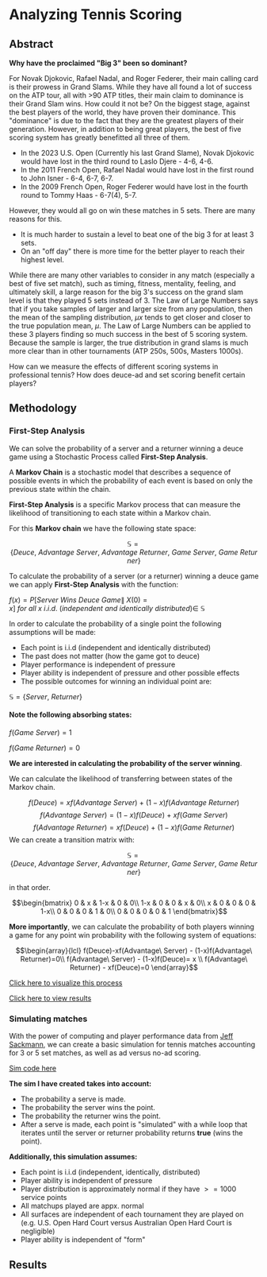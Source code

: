 # Analyzing Tennis Scoring

## Abstract

**Why have the proclaimed "Big 3" been so dominant?**

For Novak Djokovic, Rafael Nadal, and Roger Federer, their main calling card is their prowess in Grand Slams. While they have all found a lot of success on the ATP tour, all with >90 ATP titles, their main claim to dominance is their Grand Slam wins. How could it not be? On the biggest stage, against the best players of the world, they have proven their dominance. This "dominance" is due to the fact that they are the greatest players of their generation. However, in addition to being great players, the best of five scoring system has greatly benefitted all three of them. 

- In the 2023 U.S. Open (Currently his last Grand Slame), Novak Djokovic would have lost in the third round to Laslo Djere - 4-6, 4-6. 
- In the 2011 French Open, Rafael Nadal would have lost in the first round to John Isner - 6-4, 6-7, 6-7.
- In the 2009 French Open, Roger Federer would have lost in the fourth round to Tommy Haas - 6-7(4), 5-7.

However, they would all go on win these matches in 5 sets. There are many reasons for this. 
- It is much harder to sustain a level to beat one of the big 3 for at least 3 sets.
- On an "off day" there is more time for the better player to reach their highest level.

While there are many other variables to consider in any match (especially a best of five set match), such as timing, fitness, mentality, feeling, and ultimately skill, a large reason for the big 3's success on the grand slam level is that they played 5 sets instead of 3. The Law of Large Numbers says that if you take samples of larger and larger size from any population, then the mean of the sampling distribution, $\mu x$ tends to get closer and closer to the true population mean, $\mu$. The Law of Large Numbers can be applied to these 3 players finding so much success in the best of 5 scoring system. Because the sample is larger, the true distribution in grand slams is much more clear than in other tournaments (ATP 250s, 500s, Masters 1000s). 

How can we measure the effects of different scoring systems in professional tennis? How does deuce-ad and set scoring benefit certain players?

## Methodology

### First-Step Analysis

We can solve the probability of a server and a returner winning a deuce game using a Stochastic Process called **First-Step Analysis**. 

A **Markov Chain** is a stochastic model that describes a sequence of possible events in which the probability of each event is based on only the previous state within the chain. 

**First-Step Analysis** is a specific Markov process that can measure the likelihood of transitioning to each state within a Markov chain. 

For this **Markov chain** we have the following state space:

$$\mathbb{S} = \{Deuce,\ Advantage\ Server,\ Advantage\ Returner,\ Game\ Server,\ Game\ Returner\}$$

To calculate the probability of a server (or a returner) winning a deuce game we can apply **First-Step Analysis** with the function:

$f(x) = P[Server\ Wins\ Deuce\ Game \|\ X(0) = x]\ for\ all\ x\ i.i.d.\ (independent\ and\ identically\ distributed) \in\ \mathbb{S}$

In order to calculate the probability of a single point the following assumptions will be made:

* Each point is i.i.d (independent and identically distributed)
* The past does not matter (how the game got to deuce)
* Player performance is independent of pressure
* Player ability is independent of pressure and other possible effects
* The possible outcomes for winning an individual point are: 

$\mathbb{S} = \{Server,\ Returner\}$

#### Note the following absorbing states:

$f(Game\ Server) = 1$

$f(Game\ Returner) = 0$

**We are interested in calculating the probability of the server winning**.

We can calculate the likelihood of transferring between states of the Markov chain.

$$f(Deuce) = xf(Advantage\ Server)\ +\ (1-x)f(Advantage\ Returner)$$
$$f(Advantage\ Server) = (1-x)f(Deuce)\ +\ xf(Game\ Server)$$
$$f(Advantage\ Returner) = xf(Deuce)\ +\ (1-x)f(Game\ Returner)$$
We can create a transition matrix with:

$$\mathbb{S} = \{Deuce,\  Advantage\ Server,\  Advantage\ Returner,\  Game\ Server,\  Game\ Returner\}$$ 

in that order. 

$$\begin{bmatrix}
0 & x & 1-x & 0 & 0\\
1-x & 0 & 0 & x & 0\\
x & 0 & 0 & 0 & 1-x\\
0 & 0 & 0 & 1 & 0\\
0 & 0 & 0 & 0 & 1
\end{bmatrix}$$

**More importantly**, we can calculate the probability of both players winning a game for any point win probability with the following system of equations:

$$\begin{array}{lcl} f(Deuce)-xf(Advantage\ Server) - (1-x)f(Advantage\ Returner)=0\\ 
f(Advantage\ Server) - (1-x)f(Deuce)= x \\
f(Advantage\ Returner) - xf(Deuce)=0 \end{array}$$

[Click here to visualize this process](fs_analysis.pdf)

[Click here to view results](ggplot.pdf)

### Simulating matches

With the power of computing and player performance data from [Jeff Sackmann](https://github.com/JeffSackmann), we can create a basic simulation for tennis matches accounting for 3 or 5 set matches, as well as ad versus no-ad scoring. 

[Sim code here](sim_code.py)

**The sim I have created takes into account:**
- The probability a serve is made.
- The probability the server wins the point.
- The probability the returner wins the point.
- After a serve is made, each point is "simulated" with a while loop that iterates until the server or returner probability returns **true** (wins the point). 

**Additionally, this simulation assumes:**
- Each point is i.i.d (independent, identically, distributed)
- Player ability is independent of pressure
- Player distribution is approximately normal if they have $>= 1000$ service points
- All matchups played are appx. normal
- All surfaces are independent of each tournament they are played on (e.g. U.S. Open Hard Court versus Australian Open Hard Court is negligible)
- Player ability is independent of "form"

## Results
